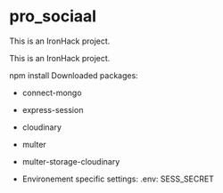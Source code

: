 # pro_sociaal
This is an IronHack project.


This is an IronHack project.

npm install Downloaded packages:

- connect-mongo
- express-session
- cloudinary
- multer
- multer-storage-cloudinary

- Environement specific settings: 
.env: SESS_SECRET
